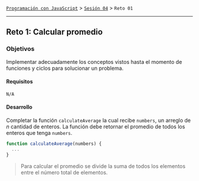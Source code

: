 [`Programación con JavaScript`](../../Readme.md) > [`Sesión 04`](../Readme.md) > `Reto 01`

---

## Reto 1: Calcular promedio

### Objetivos

Implementar adecuadamente los conceptos vistos hasta el momento de funciones y ciclos para solucionar un problema.

#### Requisitos

`N/A`

#### Desarrollo

Completar la función `calculateAverage` la cual recibe `numbers`, un arreglo de _n_ cantidad de enteros. La función debe retornar el promedio de todos los enteros que tenga `numbers`.

```javascript
function calculateAverage(numbers) {
  ...
}
```

> Para calcular el promedio se divide la suma de todos los elementos entre el número total de elementos.
